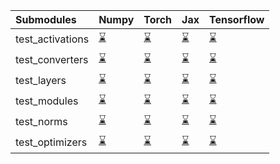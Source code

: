 | Submodules       | Numpy                                                                                                                           | Torch                                                                                                                           | Jax                                                                                                                             | Tensorflow                                                                                                                      |
|:-----------------|:--------------------------------------------------------------------------------------------------------------------------------|:--------------------------------------------------------------------------------------------------------------------------------|:--------------------------------------------------------------------------------------------------------------------------------|:--------------------------------------------------------------------------------------------------------------------------------|
| test_activations | <a href="https://github.com/unifyai/ivy/runs/7860192458?check_suite_focus=true" rel="noopener noreferrer" target="_blank">⌛</a> | <a href="https://github.com/unifyai/ivy/runs/7860193524?check_suite_focus=true" rel="noopener noreferrer" target="_blank">⌛</a> | <a href="https://github.com/unifyai/ivy/runs/7860194629?check_suite_focus=true" rel="noopener noreferrer" target="_blank">⌛</a> | <a href="https://github.com/unifyai/ivy/runs/7860195685?check_suite_focus=true" rel="noopener noreferrer" target="_blank">⌛</a> |
| test_converters  | <a href="https://github.com/unifyai/ivy/runs/7860192732?check_suite_focus=true" rel="noopener noreferrer" target="_blank">⌛</a> | <a href="https://github.com/unifyai/ivy/runs/7860193705?check_suite_focus=true" rel="noopener noreferrer" target="_blank">⌛</a> | <a href="https://github.com/unifyai/ivy/runs/7860194809?check_suite_focus=true" rel="noopener noreferrer" target="_blank">⌛</a> | <a href="https://github.com/unifyai/ivy/runs/7860195837?check_suite_focus=true" rel="noopener noreferrer" target="_blank">⌛</a> |
| test_layers      | <a href="https://github.com/unifyai/ivy/runs/7860192885?check_suite_focus=true" rel="noopener noreferrer" target="_blank">⌛</a> | <a href="https://github.com/unifyai/ivy/runs/7860193865?check_suite_focus=true" rel="noopener noreferrer" target="_blank">⌛</a> | <a href="https://github.com/unifyai/ivy/runs/7860194970?check_suite_focus=true" rel="noopener noreferrer" target="_blank">⌛</a> | <a href="https://github.com/unifyai/ivy/runs/7860195984?check_suite_focus=true" rel="noopener noreferrer" target="_blank">⌛</a> |
| test_modules     | <a href="https://github.com/unifyai/ivy/runs/7860193029?check_suite_focus=true" rel="noopener noreferrer" target="_blank">⌛</a> | <a href="https://github.com/unifyai/ivy/runs/7860194033?check_suite_focus=true" rel="noopener noreferrer" target="_blank">⌛</a> | <a href="https://github.com/unifyai/ivy/runs/7860195186?check_suite_focus=true" rel="noopener noreferrer" target="_blank">⌛</a> | <a href="https://github.com/unifyai/ivy/runs/7860196183?check_suite_focus=true" rel="noopener noreferrer" target="_blank">⌛</a> |
| test_norms       | <a href="https://github.com/unifyai/ivy/runs/7860193221?check_suite_focus=true" rel="noopener noreferrer" target="_blank">⌛</a> | <a href="https://github.com/unifyai/ivy/runs/7860194214?check_suite_focus=true" rel="noopener noreferrer" target="_blank">⌛</a> | <a href="https://github.com/unifyai/ivy/runs/7860195340?check_suite_focus=true" rel="noopener noreferrer" target="_blank">⌛</a> | <a href="https://github.com/unifyai/ivy/runs/7860196351?check_suite_focus=true" rel="noopener noreferrer" target="_blank">⌛</a> |
| test_optimizers  | <a href="https://github.com/unifyai/ivy/runs/7860193360?check_suite_focus=true" rel="noopener noreferrer" target="_blank">⌛</a> | <a href="https://github.com/unifyai/ivy/runs/7860194447?check_suite_focus=true" rel="noopener noreferrer" target="_blank">⌛</a> | <a href="https://github.com/unifyai/ivy/runs/7860195525?check_suite_focus=true" rel="noopener noreferrer" target="_blank">⌛</a> | <a href="https://github.com/unifyai/ivy/runs/7860196503?check_suite_focus=true" rel="noopener noreferrer" target="_blank">⌛</a> |